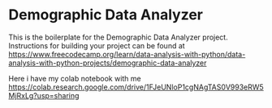 # Demographic Data Analyzer

This is the boilerplate for the Demographic Data Analyzer project. Instructions for building your project can be found at
https://www.freecodecamp.org/learn/data-analysis-with-python/data-analysis-with-python-projects/demographic-data-analyzer

Here i have my colab notebook with me https://colab.research.google.com/drive/1FJeUNloP1cgNAgTAS0V993eRW5MjRxLg?usp=sharing
